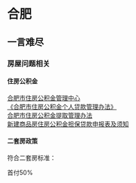 # 合肥

## 一言难尽

### 房屋问题相关

#### 住房公积金

[合肥市住房公积金管理中心](http://hfgjj.hefei.gov.cn/)  
[《合肥市住房公积金个人贷款管理办法》](http://hfgjj.hefei.gov.cn/11885/11886/201905/t20190528_2798978.html)  
[合肥市住房公积金提取管理办法](http://hfgjj.hefei.gov.cn/11885/11886/201906/t20190603_2804755.html)  
[新建商品房住房公积金担保贷款申报表及须知](http://hfgjj.hefei.gov.cn/11888/11889/11893/201905/t20190528_2798983.html)   

#### 二套房政策

符合二套房标准：

首付50%
